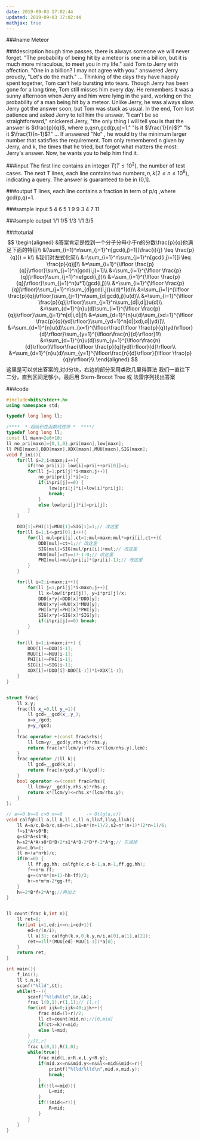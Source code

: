 ```yaml
---
date: 2019-09-03 17:02:44
updated: 2019-09-03 17:02:44
mathjax: true
---
```


###name
Meteor

###descirption
hough time passes, there is always someone we will never forget.
"The probability of being hit by a meteor is one in a billion, but it is much more miraculous, to meet you in my life." said Tom to Jerry with affection.
"One in a billion? I may not agree with you." answered Jerry proudly, "Let's do the math."
...
Thinking of the days they have happily spent together, Tom can't help bursting into tears. Though Jerry has been gone for a long time, Tom still misses him every day. He remembers it was a sunny afternoon when Jerry and him were lying in the yard, working on the probability of a man being hit by a meteor.
Unlike Jerry, he was always slow. Jerry got the answer soon, but Tom was stuck as usual. In the end, Tom lost patience and asked Jerry to tell him the answer.
"I can't be so straightforward," snickered Jerry, "the only thing I will tell you is that the answer is $\frac{p}{q}$, where p,q≤n,gcd(p,q)=1."
"Is it $\frac{1}{n}$?"
"Is it $\frac{1}{n-1}$?"
...
If answered "No" , he would try the minimum larger number that satisfies the requirement.
Tom only remembered n given by Jerry, and k, the times that he tried, but forgot what matters the most: Jerry's answer. Now, he wants you to help him find it.

<!---more-->

###input
The first line contains an integer $T(T≤10^2)$, the number of test cases.
The next T lines, each line contains two number$s, n,k(2≤n≤10^6)$, indicating a query.
The answer is guaranteed to be in (0,1].

###output
T lines, each line contains a fraction in term of p/q ,where gcd(p,q)=1.

###sample input
5
4 6
5 1
9 9
3 4
7 11

###sample output
1/1
1/5
1/3
1/1
3/5

###toturial
$$
\begin{aligned}
&答案肯定是找到一个分子分母小于n的分数\frac{p}{q}他满足下面的特征\\
&(\sum_{i=1}^n\sum_{j=1}^n[gcd(i,j)=1][\frac{i}{j} \leq \frac{p}{q}]) = k\\
&我们对左式化简\\
&=\sum_{i=1}^n\sum_{j=1}^n[gcd(i,j)=1][i \leq \frac{p}{q}j]\\
&=\sum_{i=1}^{\lfloor \frac{p}{q}j\rfloor}\sum_{j=1}^n[gcd(i,j)=1]\\
&=\sum_{i=1}^{\lfloor \frac{p}{q}j\rfloor}\sum_{j=1}^ne(gcd(i,j))\\
&=\sum_{i=1}^{\lfloor \frac{p}{q}j\rfloor}\sum_{j=1}^n(u*1)(gcd(i,j))\\
&=\sum_{i=1}^{\lfloor \frac{p}{q}j\rfloor}\sum_{j=1}^n\sum_{d|gcd(i,j)}u(d)*1(d)\\
&=\sum_{i=1}^{\lfloor \frac{p}{q}j\rfloor}\sum_{j=1}^n\sum_{d|gcd(i,j)}u(d)\\
&=\sum_{i=1}^{\lfloor \frac{p}{q}j\rfloor}\sum_{j=1}^n\sum_{d|i,d|j}u(d)\\
&=\sum_{d=1}^{n}u(d)\sum_{i=1}^{\lfloor \frac{p}{q}j\rfloor}\sum_{j=1}^n[d|i,d|j]\\
&=\sum_{d=1}^{n}u(d)\sum_{xd=1}^{\lfloor \frac{p}{q}(yd)\rfloor}\sum_{yd=1}^n[d|(xd),d|(yd)]\\
&=\sum_{d=1}^{n}u(d)\sum_{x=1}^{\lfloor\frac{\lfloor \frac{p}{q}(yd)\rfloor}{d}\rfloor}\sum_{y=1}^{\lfloor\frac{n}{d}\rfloor}1\\
&=\sum_{d=1}^{n}u(d)\sum_{y=1}^{\lfloor\frac{n}{d}\rfloor}\lfloor\frac{\lfloor \frac{p}{q}(yd)\rfloor}{d}\rfloor\\
&=\sum_{d=1}^{n}u(d)\sum_{y=1}^{\lfloor\frac{n}{d}\rfloor}{\lfloor \frac{p}{q}y\rfloor}\\
\end{aligned}
$$
这里是可以求出答案的,对d分块，右边的部分采用类欧几里得算法
我们一直往下二分，直到区间足够小，最后用 Stern-Brocot Tree 或 法雷序列找出答案

###code
```cpp
#include<bits/stdc++.h>
using namespace std;

typedef long long ll;

/****  * 超级积性函数线性筛 *  ****/
typedef long long ll;
const ll maxn=2e6+10;
ll no_pri[maxn]={0,1,0},pri[maxn],low[maxn];
ll PHI[maxn],DDD[maxn],XDX[maxn],MUU[maxn],SIG[maxn];
void f_ini(){
    for(ll i=2;i<maxn;i++){
        if(!no_pri[i]) low[i]=pri[++pri[0]]=i;
        for(ll j=1;pri[j]*i<maxn;j++){
            no_pri[pri[j]*i]=1;
            if(i%pri[j]==0) {
                low[pri[j]*i]=low[i]*pri[j];
                break;
            }
            else low[pri[j]*i]=pri[j];
        }
    }

    DDD[1]=PHI[1]=MUU[1]=SIG[1]=1;// 改这里
    for(ll i=1;i<=pri[0];i++){
        for(ll mul=pri[i],ct=1;mul<maxn;mul*=pri[i],ct++){
            DDD[mul]=ct+1;// 改这里
            SIG[mul]=SIG[mul/pri[i]]+mul;// 改这里
            MUU[mul]=ct==1?-1:0;// 改这里
            PHI[mul]=mul/pri[i]*(pri[i]-1);// 改这里
        }
    }

    for(ll i=2;i<maxn;i++){
        for(ll j=1;pri[j]*i<maxn;j++){
            ll x=low[i*pri[j]], y=i*pri[j]/x;
            DDD[x*y]=DDD[x]*DDD[y];
            MUU[x*y]=MUU[x]*MUU[y];
            PHI[x*y]=PHI[x]*PHI[y];
            SIG[x*y]=SIG[x]*SIG[y];
            if(i%pri[j]==0) break;
        }
    }

    for(ll i=1;i<maxn;i++) {
        DDD[i]+=DDD[i-1];
        MUU[i]+=MUU[i-1];
        PHI[i]+=PHI[i-1];
        SIG[i]+=SIG[i-1];
        XDX[i]=(DDD[i]-DDD[i-1])*i+XDX[i-1];
    }
}


struct frac{
    ll x,y;
    frac(ll x_=0,ll y_=1){
        ll gcd=__gcd(x_,y_);
        x=x_/gcd;
        y=y_/gcd;
    }
    frac operator +(const frac&rhs){
        ll lcm=y/__gcd(y,rhs.y)*rhs.y;
        return frac(x*(lcm/y)+rhs.x*(lcm/rhs.y),lcm);
    }
    frac operator /(ll k){
        ll gcd=__gcd(k,x);
        return frac(x/gcd,y*(k/gcd));
    }
    bool operator <=(const frac&rhs){
        ll lcm=y/__gcd(y,rhs.y)*rhs.y;
        return x*(lcm/y)<=rhs.x*(lcm/rhs.y);
    }
};

// a>=0 b>=0 c>0 n>=0         -> O(lg(a,c))
void calfgh(ll a,ll b,ll c,ll n,ll&f,ll&g,ll&h){
    ll A=a/c,B=b/c,s0=n+1,s1=n*(n+1)/2,s2=n*(n+1)*(2*n+1)/6;
    f=s1*A+s0*B;
    g=s2*A+s1*B;
    h=s2*A*A+s0*B*B+2*s1*A*B-2*B*f-2*A*g;// 先减掉
    a%=c,b%=c;
    ll m=(a*n+b)/c;
    if(m!=0) {
        ll ff,gg,hh; calfgh(c,c-b-1,a,m-1,ff,gg,hh);
        f+=n*m-ff;
        g+=(n*m*(n+1)-hh-ff)/2;
        h+=n*m*m-2*gg-ff;
    }
    h+=2*B*f+2*A*g;//再加上
}


ll count(frac k,int n){
    ll ret=0;
    for(int i=1,ed;i<=n;i=ed+1){
        ed=n/(n/i);
        ll a[3]; calfgh(k.x,0,k.y,n/i,a[0],a[1],a[2]);
        ret+=1ll*(MUU[ed]-MUU[i-1])*a[0];
    }
    return ret;
}

int main(){
    f_ini();
    ll t,n,k;
    scanf("%lld",&t);
    while(t--){
        scanf("%lld%lld",&n,&k);
        frac l(0,1),r(1,1);// [l,r]
        for(int ijk=0;ijk<40;ijk++){
            frac mid=(l+r)/2;
            ll ct=count(mid,n);//[0,mid]
            if(ct>=k)r=mid;
            else l=mid;
        }
        //[l,r]
        frac L(0,1),R(1,0);
        while(true){
            frac mid(L.x+R.x,L.y+R.y);
            if(mid.x<=n&&mid.y<=n&&l<=mid&&mid<=r){
                printf("%lld/%lld\n",mid.x,mid.y);
                break;
            }
            if(!(l<=mid)){
                L=mid;
            }
            if(!(mid<=r)){
                R=mid;
            }
        }
    }
}
```